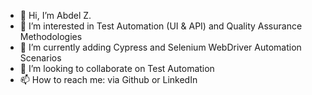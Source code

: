 - 👋 Hi, I’m Abdel Z.
- 👀 I’m interested in Test Automation (UI & API) and Quality Assurance Methodologies
- 🌱 I’m currently adding Cypress and Selenium WebDriver Automation Scenarios
- 💞️ I’m looking to collaborate on Test Automation
- 📫 How to reach me: via Github or LinkedIn
